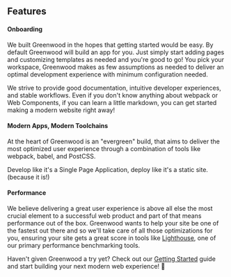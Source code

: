 ## Features

#### Onboarding
We built Greenwood in the hopes that getting started would be easy.  By default Greenwood will build an app for you.  Just simply start adding pages and customizing templates as needed and you're good to go!  You pick your workspace, Greenwood makes as few assumptions as needed to deliver an optimal development experience with minimum configuration needed.

We strive to provide good documentation, intuitive developer experiences, and stable workflows.  Even if you don't know anything about webpack or Web Components, if you can learn a little markdown, you can get started making a modern website right away!  


#### Modern Apps, Modern Toolchains
At the heart of Greenwood is an "evergreen" build, that aims to deliver the most optimized user experience through a combination of tools like webpack, babel, and PostCSS.  

Develop like it's a Single Page Application, deploy like it's a static site.  (because it is!)


#### Performance
We believe delivering a great user experience is above all else the most crucial element to a successful web product and part of that means performance out of the box.  Greenwood wants to help your site be one of the fastest out there and so we'll take care of all those optimizations for you, ensuring your site gets a great score in tools like [Lighthouse](https://developers.google.com/web/tools/lighthouse/), one of our primary performance benchmarking tools.  


Haven't given Greenwood a try yet?  Check out our [Getting Started](/getting-started) guide and start building your next modern web experience!  💯
